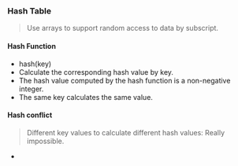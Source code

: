 ### Hash Table
> Use arrays to support random access to data by subscript.

#### Hash Function
- hash(key)
- Calculate the corresponding hash value by key.
- The hash value computed by the hash function is a non-negative integer.
- The same key calculates the same value.

#### Hash conflict
> Different key values to calculate different hash values: Really impossible.

- 